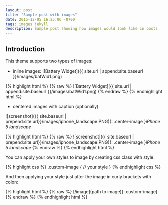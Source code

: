 ```yaml
---
layout: post
title: "Sample post with images"
date: 2015-12-05 16:25:06 -0700
tags: images jekyll
description: Sample post showing how images would look like in posts
---
```


## Introduction

This theme supports two types of images:
 
- inline images: ![Battery Widget]({{ site.url | append:site.baseurl }}/images/batWid1.png)

{% highlight html %}
{% raw %}
![Battery Widget]({{ site.url | append:site.baseurl }}/images/batWid1.png)
{% endraw %}
{% endhighlight html %}

- centered images with caption (optionally):
 
![screenshot]({{ site.baseurl | prepend:site.url}}/images/iphone_landscape.PNG){: .center-image }*iPhone 5 landscape*

{% highlight html %}
{% raw %}
![screenshot]({{ site.baseurl | prepend:site.url}}/images/iphone_landscape.PNG){: .center-image }*iPhone 5 landscape*
{% endraw %}
{% endhighlight html %}

You can apply your own styles to image by creating css class with style:

{% highlight css %}
.custom-image
{
// your style
}
{% endhighlight css %}

And then applying your style just after the image in curly brackets with colon:

{% highlight html %}
{% raw %}
[!image](path to image){:.custom-image}
{% endraw %} 
{% endhighlight html %}

